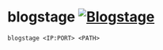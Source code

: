 

# blogstage [![Blogstage](https://github.com/RaphaelPour/blogstage/actions/workflows/blogstage.yml/badge.svg)](https://github.com/RaphaelPour/blogstage/actions/workflows/blogstage.yml)

`blogstage <IP:PORT> <PATH>`
